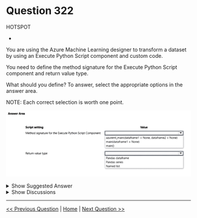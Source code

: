 # Question 322

HOTSPOT

-

You are using the Azure Machine Learning designer to transform a dataset by using an Execute Python Script component and custom code.

You need to define the method signature for the Execute Python Script component and return value type.

What should you define? To answer, select the appropriate options in the answer area.

NOTE: Each correct selection is worth one point.

![Question Image](../images/q322_q_image469.png)

<details>
  <summary>Show Suggested Answer</summary>

<img src="../images/q322_ans_0_image470.png" alt="Answer Image"><br>

</details>

<details>
  <summary>Show Discussions</summary>

<blockquote><p><strong>Mikku123</strong> <code>(Tue 06 Aug 2024 17:09)</code> - <em>Upvotes: 3</em></p><p>Correct answer!</p></blockquote>

</details>

---

[<< Previous Question](question_321.md) | [Home](/index.md) | [Next Question >>](question_323.md)

